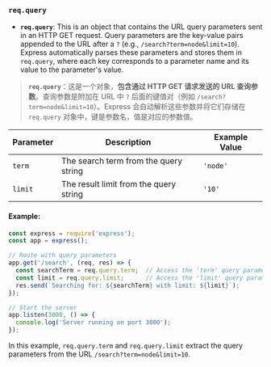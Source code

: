 ### `req.query`

- **`req.query`**: This is an object that contains the URL query parameters sent in an HTTP GET request. Query parameters are the key-value pairs appended to the URL after a `?` (e.g., `/search?term=node&limit=10`). Express automatically parses these parameters and stores them in `req.query`, where each key corresponds to a parameter name and its value to the parameter's value.

> **`req.query`**：这是一个对象，**包含通过 HTTP GET 请求发送的 URL 查询参数**。查询参数是附加在 URL 中 `?` 后面的键值对（例如 `/search?term=node&limit=10`）。Express 会自动解析这些参数并将它们存储在 `req.query` 对象中，键是参数名，值是对应的参数值。

| Parameter | Description                            | Example Value |
| --------- | -------------------------------------- | ------------- |
| `term`    | The search term from the query string  | `'node'`      |
| `limit`   | The result limit from the query string | `'10'`        |

#### Example:

```js
const express = require('express');
const app = express();

// Route with query parameters
app.get('/search', (req, res) => {
  const searchTerm = req.query.term;  // Access the 'term' query parameter
  const limit = req.query.limit;      // Access the 'limit' query parameter
  res.send(`Searching for: ${searchTerm} with limit: ${limit}`);
});

// Start the server
app.listen(3000, () => {
  console.log('Server running on port 3000');
});
```

In this example, `req.query.term` and `req.query.limit` extract the query parameters from the URL `/search?term=node&limit=10`.